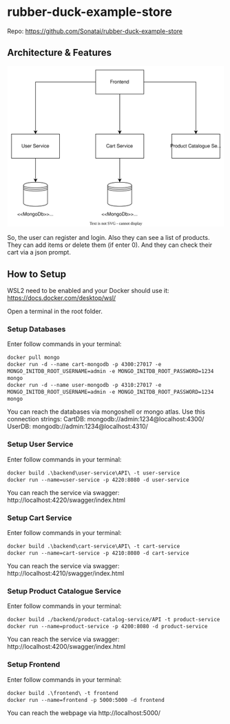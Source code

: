 # rubber-duck-example-store

Repo: https://github.com/Sonatai/rubber-duck-example-store

## Architecture & Features

![Architecture](./docs/architecture.svg)

So, the user can register and login. Also they can see a list of products. They can add items or delete them (if enter 0). And they can check their cart via a json prompt.

## How to Setup

WSL2 need to be enabled and your Docker should use it:
https://docs.docker.com/desktop/wsl/

Open a terminal in the root folder.

### Setup Databases

Enter follow commands in your terminal:

```docker
docker pull mongo
docker run -d --name cart-mongodb -p 4300:27017 -e MONGO_INITDB_ROOT_USERNAME=admin -e MONGO_INITDB_ROOT_PASSWORD=1234 mongo
docker run -d --name user-mongodb -p 4310:27017 -e MONGO_INITDB_ROOT_USERNAME=admin -e MONGO_INITDB_ROOT_PASSWORD=1234 mongo
```

You can reach the databases via mongoshell or mongo atlas. Use this connection strings:
CartDB: mongodb://admin:1234@localhost:4300/
UserDB: mongodb://admin:1234@localhost:4310/

### Setup User Service

Enter follow commands in your terminal:

```docker
docker build .\backend\user-service\API\ -t user-service
docker run --name=user-service -p 4220:8080 -d user-service
```

You can reach the service via swagger:
http://localhost:4220/swagger/index.html

### Setup Cart Service

Enter follow commands in your terminal:

```docker
docker build .\backend\cart-service\API\ -t cart-service
docker run --name=cart-service -p 4210:8080 -d cart-service
```

You can reach the service via swagger:
http://localhost:4210/swagger/index.html

### Setup Product Catalogue Service

Enter follow commands in your terminal:

```docker
docker build ./backend/product-catalog-service/API -t product-service
docker run --name=product-service -p 4200:8080 -d product-service
```

You can reach the service via swagger:
http://localhost:4200/swagger/index.html

### Setup Frontend

Enter follow commands in your terminal:

```docker
docker build .\frontend\ -t frontend
docker run --name=frontend -p 5000:5000 -d frontend
```

You can reach the webpage via http://localhost:5000/
